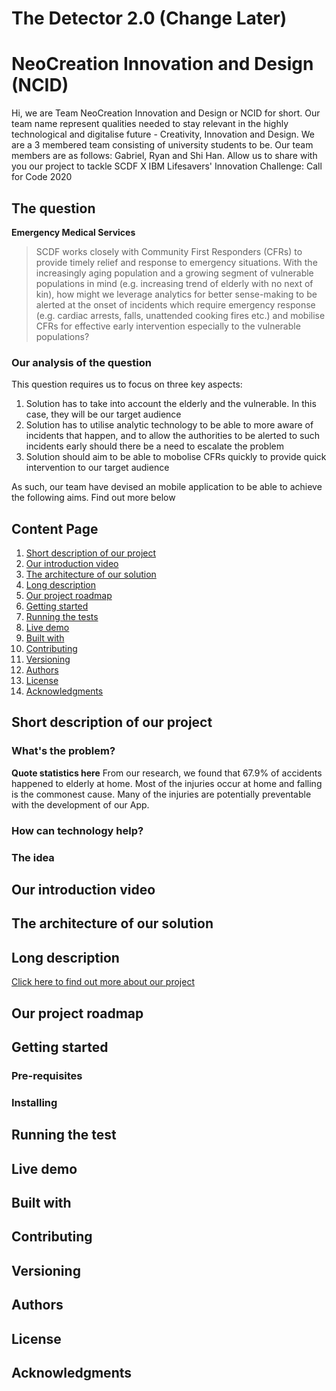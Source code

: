 # The Detector 2.0 (Change Later)

# NeoCreation Innovation and Design (NCID)
Hi, we are Team NeoCreation Innovation and Design or NCID for short. Our team name represent qualities needed to stay relevant in the highly technological and digitalise future - Creativity, Innovation and Design. We are a 3 membered team consisting of university students to be. Our team members are as follows: Gabriel, Ryan and Shi Han. Allow us to share with you our project to tackle SCDF X IBM Lifesavers' Innovation Challenge: Call for Code 2020

## The question
**Emergency Medical Services** 
> SCDF works closely with Community First Responders (CFRs) to provide timely relief and response to emergency situations. With the increasingly aging population and a growing segment of vulnerable populations in mind (e.g. increasing trend of elderly with no next of kin), how might we leverage analytics for better sense-making to be alerted at the onset of incidents which require emergency response (e.g. cardiac arrests, falls, unattended cooking fires etc.) and mobilise CFRs for effective early intervention especially to the vulnerable populations?

### Our analysis of the question
This question requires us to focus on three key aspects:
 1. Solution has to take into account the elderly and the vulnerable. In this case, they will be our target audience
 2. Solution has to utilise analytic technology to be able to more aware of incidents that happen, and to allow the authorities to be alerted to such incidents early should there be a need to escalate the problem
 3. Solution should aim to be able to mobolise CFRs quickly to provide quick intervention to our target audience

As such, our team have devised an mobile application to be able to achieve the following aims. Find out more below

## Content Page
1. [Short description of our project](#short-description-of-our-project)
2. [Our introduction video](#our-introduction-video)
3. [The architecture of our solution](#the-architecture-of-our-solution)
4. [Long description](#long-description)
5. [Our project roadmap](#our-project-roadmap)
6. [Getting started](#getting-started)
7. [Running the tests](#running-the-tests)
8. [Live demo](#live-demo)
9. [Built with](#built-with)
10. [Contributing](#contributing)
11. [Versioning](#versioning)
12. [Authors](#authors)
13. [License](#license)
14. [Acknowledgments](#acknowledgments)

## Short description of our project

### What's the problem?
**Quote statistics here** From our research, we found that 67.9% of accidents happened to elderly at home. Most of the injuries occur at home and falling is the commonest cause. Many of the injuries are potentially preventable with the development of our App.

### How can technology help?

### The idea

## Our introduction video

## The architecture of our solution

## Long description
[Click here to find out more about our project](https://github.com/becauselol/NeoCreationInnovationandDesign/blob/master/Long%20Description.md)

## Our project roadmap

## Getting started

### Pre-requisites

### Installing

## Running the test

## Live demo

## Built with

## Contributing

## Versioning

## Authors

## License

## Acknowledgments
